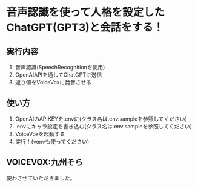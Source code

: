 <h1>音声認識を使って人格を設定したChatGPT(GPT3)と会話をする！</h1>
<h2>実行内容</h2>
<ol>
<li>音声認識(SpeechRecognitionを使用)</li>
<li>OpenAIAPIを通してChatGPTに送信</li>
<li>返り値をVoiceVoxに発音させる</li>
</ol>
<h2>使い方</h2>
<ol>
<li>OpenAIのAPIKEYを.envに(クラス名は.env.sampleを参照してください)</li>
<li>.envにキャラ設定を書き込む(クラス名は.env.sampleを参照してください)</li>
<li>VoiceVoxを起動する</li>
<li>実行！(venvも使ってください)
</ol>
<h2>VOICEVOX:九州そら</h2>
<p>使わさせていただきました。</p>
